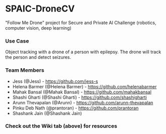 # SPAIC-DroneCV
"Follow Me Drone" project for Secure and Private AI Challenge (robotics, computer vision, deep learning)

### Use Case
Object tracking with a drone of a person with epilepsy. The drone will track the person and detect seizures.

### Team Members
- Jess (@Jess) - https://github.com/jess-s
- Helena Barmer (@Helena Barmer) - https://github.com/helenabarmer
- Mahak Bansal (@Mahak Bansal) - https://github.com/mahakbansal
- Shashi Gharti (@Shashi Gharti) - https://github.com/shashigharti
- Arunn Thevapalan (@Arunn) - https://github.com/arunn-thevapalan
- Pinku Deb Nath (@prantoran) - https://github.com/prantoran
- Shashank Jain (@Shashank Jain)

### Check out the Wiki tab (above) for resources

